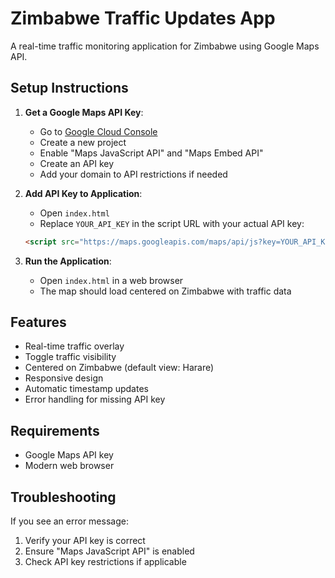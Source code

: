 # Zimbabwe Traffic Updates App

A real-time traffic monitoring application for Zimbabwe using Google Maps API.

## Setup Instructions

1. **Get a Google Maps API Key**:
   - Go to [Google Cloud Console](https://console.cloud.google.com/)
   - Create a new project
   - Enable "Maps JavaScript API" and "Maps Embed API"
   - Create an API key
   - Add your domain to API restrictions if needed

2. **Add API Key to Application**:
   - Open `index.html`
   - Replace `YOUR_API_KEY` in the script URL with your actual API key:
   ```html
   <script src="https://maps.googleapis.com/maps/api/js?key=YOUR_API_KEY&callback=initMap&libraries=places" async defer></script>
   ```

3. **Run the Application**:
   - Open `index.html` in a web browser
   - The map should load centered on Zimbabwe with traffic data

## Features
- Real-time traffic overlay
- Toggle traffic visibility
- Centered on Zimbabwe (default view: Harare)
- Responsive design
- Automatic timestamp updates
- Error handling for missing API key

## Requirements
- Google Maps API key
- Modern web browser

## Troubleshooting
If you see an error message:
1. Verify your API key is correct
2. Ensure "Maps JavaScript API" is enabled
3. Check API key restrictions if applicable
